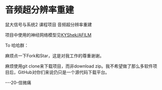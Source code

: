 # 音频超分辨率重建
鼠大信号与系统2 课程项目 音频超分辨率重建

项目中使用的神经网络模型见[KYShek/AFILM](https://github.com/KYShek/AFILM)

To 哈哈群：

麻烦点一下Fork和Star，这是对我工作的尊重谢谢。

麻烦使用git clone来下载项目，而非download zip。我不希望做了那么多软件项目后，GitHub对你们来说仍只是一个源代码下载平台。

---20-信微痛

